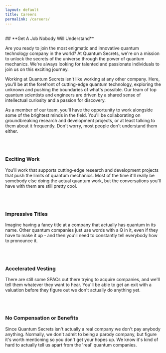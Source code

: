 ```yaml
---
layout: default
title: Careers
permalink: /careers/
---
```

<br>
## **Get A Job Nobody Will Understand**

Are you ready to join the most enigmatic and innovative quantum technology company in the world? At Quantum Secrets, we're on a mission to unlock the secrets of the universe through the power of quantum mechanics. We're always looking for talented and passionate individuals to join us on this exciting journey.

Working at Quantum Secrets isn't like working at any other company. Here, you'll be at the forefront of cutting-edge quantum technology, exploring the unknown and pushing the boundaries of what's possible. Our team of top quantum scientists and engineers are driven by a shared sense of intellectual curiosity and a passion for discovery. 

As a member of our team, you'll have the opportunity to work alongside some of the brightest minds in the field.  You'll be collaborating on groundbreaking research and development projects, or at least talking to them about it frequently. Don't worry, most people don't understand them either.


<br><br>

### Exciting Work
You'll work that supports cutting-edge research and development projects that push the limits of quantum mechanics. Most of the time it'll really be somebody else doing the actual quantum work, but the conversations you'll have with them are still pretty cool.

<br><br>

### Impressive Titles
Imagine having a fancy title at a company that actually has quantum in its name. Other quantum companies just use words with a Q in it, even if they have to make it up - and then you'll need to constantly tell everybody how to pronounce it.

<br><br>

### Accelerated Vesting 
There are still some SPACs out there trying to acquire companies, and we'll tell them whatever they want to hear. You'll be able to get an exit with a valuation before they figure out we don't actually do anything yet.

<br><br>

### No Compensation or Benefits
Since Quantum Secrets isn't actually a real company we don't pay anybody anything. Normally, we don't admit to being a parody company, but figure it's worth mentioning so you don't get your hopes up. We know it's kind of hard to actually tell us apart from the 'real' quantum companies.

